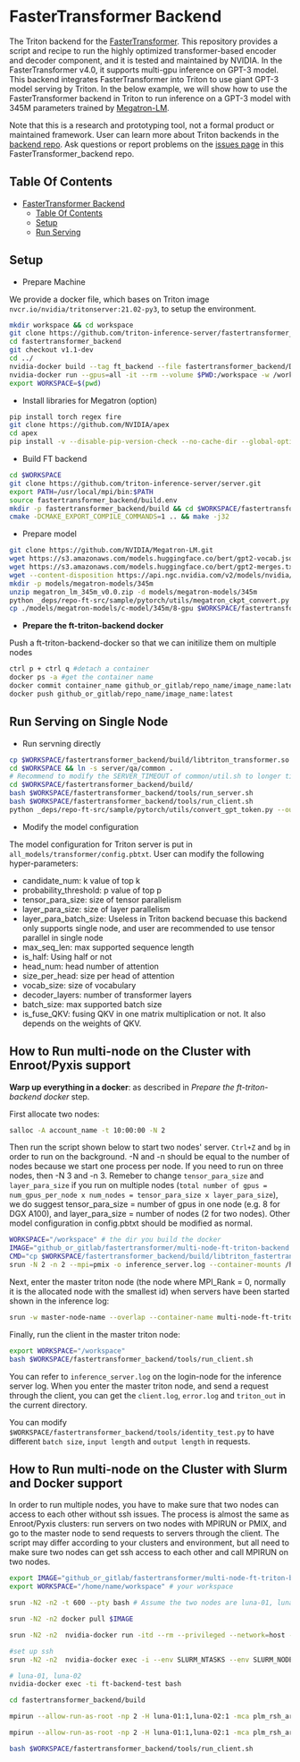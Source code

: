 <!--
# Copyright (c) 2021, NVIDIA CORPORATION. All rights reserved.
#
# Redistribution and use in source and binary forms, with or without
# modification, are permitted provided that the following conditions
# are met:
#  * Redistributions of source code must retain the above copyright
#    notice, this list of conditions and the following disclaimer.
#  * Redistributions in binary form must reproduce the above copyright
#    notice, this list of conditions and the following disclaimer in the
#    documentation and/or other materials provided with the distribution.
#  * Neither the name of NVIDIA CORPORATION nor the names of its
#    contributors may be used to endorse or promote products derived
#    from this software without specific prior written permission.
#
# THIS SOFTWARE IS PROVIDED BY THE COPYRIGHT HOLDERS ``AS IS'' AND ANY
# EXPRESS OR IMPLIED WARRANTIES, INCLUDING, BUT NOT LIMITED TO, THE
# IMPLIED WARRANTIES OF MERCHANTABILITY AND FITNESS FOR A PARTICULAR
# PURPOSE ARE DISCLAIMED.  IN NO EVENT SHALL THE COPYRIGHT OWNER OR
# CONTRIBUTORS BE LIABLE FOR ANY DIRECT, INDIRECT, INCIDENTAL, SPECIAL,
# EXEMPLARY, OR CONSEQUENTIAL DAMAGES (INCLUDING, BUT NOT LIMITED TO,
# PROCUREMENT OF SUBSTITUTE GOODS OR SERVICES; LOSS OF USE, DATA, OR
# PROFITS; OR BUSINESS INTERRUPTION) HOWEVER CAUSED AND ON ANY THEORY
# OF LIABILITY, WHETHER IN CONTRACT, STRICT LIABILITY, OR TORT
# (INCLUDING NEGLIGENCE OR OTHERWISE) ARISING IN ANY WAY OUT OF THE USE
# OF THIS SOFTWARE, EVEN IF ADVISED OF THE POSSIBILITY OF SUCH DAMAGE.
-->

# FasterTransformer Backend

The Triton backend for the [FasterTransformer](https://github.com/NVIDIA/FasterTransformer). This repository provides a script and recipe to run the highly optimized transformer-based encoder and decoder component, and it is tested and maintained by NVIDIA. In the FasterTransformer v4.0, it supports multi-gpu inference on GPT-3 model. This backend integrates FasterTransformer into Triton to use giant GPT-3 model serving by Triton. In the below example, we will show how to use the FasterTransformer backend in Triton to run inference on a GPT-3 model with 345M parameters trained by [Megatron-LM](https://github.com/NVIDIA/Megatron-LM).

Note that this is a research and prototyping tool, not a formal product or maintained framework. User can learn more about Triton backends in the [backend repo](https://github.com/triton-inference-server/backend). Ask questions or report problems on the [issues page](https://github.com/triton-inference-server/fastertransformer_backend/issues) in this FasterTransformer_backend repo.

## Table Of Contents

- [FasterTransformer Backend](#fastertransformer-backend)
  - [Table Of Contents](#table-of-contents)
  - [Setup](#setup)
  - [Run Serving](#run-serving)

## Setup

* Prepare Machine

We provide a docker file, which bases on Triton image `nvcr.io/nvidia/tritonserver:21.02-py3`, to setup the environment.

```bash
mkdir workspace && cd workspace 
git clone https://github.com/triton-inference-server/fastertransformer_backend.git
cd fastertransformer_backend
git checkout v1.1-dev
cd ../
nvidia-docker build --tag ft_backend --file fastertransformer_backend/Dockerfile .
nvidia-docker run --gpus=all -it --rm --volume $PWD:/workspace -w /workspace --name ft-work  ft_backend
export WORKSPACE=$(pwd)
```

* Install libraries for Megatron (option)

```bash
pip install torch regex fire
git clone https://github.com/NVIDIA/apex
cd apex
pip install -v --disable-pip-version-check --no-cache-dir --global-option="--cpp_ext" --global-option="--cuda_ext" ./
```

* Build FT backend

```bash
cd $WORKSPACE
git clone https://github.com/triton-inference-server/server.git
export PATH=/usr/local/mpi/bin:$PATH
source fastertransformer_backend/build.env
mkdir -p fastertransformer_backend/build && cd $WORKSPACE/fastertransformer_backend/build
cmake -DCMAKE_EXPORT_COMPILE_COMMANDS=1 .. && make -j32
```

* Prepare model

```bash
git clone https://github.com/NVIDIA/Megatron-LM.git
wget https://s3.amazonaws.com/models.huggingface.co/bert/gpt2-vocab.json -P models
wget https://s3.amazonaws.com/models.huggingface.co/bert/gpt2-merges.txt -P models
wget --content-disposition https://api.ngc.nvidia.com/v2/models/nvidia/megatron_lm_345m/versions/v0.0/zip -O megatron_lm_345m_v0.0.zip
mkdir -p models/megatron-models/345m
unzip megatron_lm_345m_v0.0.zip -d models/megatron-models/345m
python _deps/repo-ft-src/sample/pytorch/utils/megatron_ckpt_convert.py -i ./models/megatron-models/345m/release/ -o ./models/megatron-models/c-model/345m/ -t_g 1 -i_g 8 -h_n 16
cp ./models/megatron-models/c-model/345m/8-gpu $WORKSPACE/fastertransformer_backend/all_models/transformer/1/ -r
```

* **Prepare the ft-triton-backend docker**

Push a ft-triton-backend-docker so that we can initilize them on multiple nodes

```bash
ctrl p + ctrl q #detach a container
docker ps -a #get the container name
docker commit container_name github_or_gitlab/repo_name/image_name:latest
docker push github_or_gitlab/repo_name/image_name:latest
```


## Run Serving on Single Node

* Run servning directly

```bash
cp $WORKSPACE/fastertransformer_backend/build/libtriton_transformer.so $WORKSPACE/fastertransformer_backend/build/lib/libtransformer-shared.so /opt/tritonserver/backends/transformer
cd $WORKSPACE && ln -s server/qa/common .
# Recommend to modify the SERVER_TIMEOUT of common/util.sh to longer time
cd $WORKSPACE/fastertransformer_backend/build/
bash $WORKSPACE/fastertransformer_backend/tools/run_server.sh
bash $WORKSPACE/fastertransformer_backend/tools/run_client.sh
python _deps/repo-ft-src/sample/pytorch/utils/convert_gpt_token.py --out_file=triton_out # Used for checking result
```

* Modify the model configuration

The model configuration for Triton server is put in `all_models/transformer/config.pbtxt`. User can modify the following hyper-parameters:

- candidate_num: k value of top k
- probability_threshold: p value of top p
- tensor_para_size: size of tensor parallelism
- layer_para_size: size of layer parallelism
- layer_para_batch_size: Useless in Triton backend becuase this backend only supports single node, and user are recommended to use tensor parallel in single node
- max_seq_len: max supported sequence length
- is_half: Using half or not
- head_num: head number of attention
- size_per_head: size per head of attention
- vocab_size: size of vocabulary
- decoder_layers: number of transformer layers
- batch_size: max supported batch size
- is_fuse_QKV: fusing QKV in one matrix multiplication or not. It also depends on the weights of QKV.

## How to Run multi-node on the Cluster with Enroot/Pyxis support

**Warp up everything in a docker**: as described in *Prepare the ft-triton-backend docker* step.

First allocate two nodes:

```bash
salloc -A account_name -t 10:00:00 -N 2
```

Then run the script shown below to start two nodes' server. `Ctrl+Z` and `bg` in order to run on the background.
-N and -n should be equal to the number of nodes because we start one process per node. If you need to run on three nodes, then -N 3 and -n 3.
Remeber to change `tensor_para_size` and `layer_para_size` if you run on multiple nodes (`total number of gpus = num_gpus_per_node x num_nodes = tensor_para_size x layer_para_size`), we do suggest tensor_para_size = number of gpus in one node (e.g. 8 for DGX A100), and layer_para_size = number of nodes (2 for two nodes). Other model configuration in config.pbtxt should be modified as normal.

```bash
WORKSPACE="/workspace" # the dir you build the docker
IMAGE="github_or_gitlab/fastertransformer/multi-node-ft-triton-backend:latest"
CMD="cp $WORKSPACE/fastertransformer_backend/build/libtriton_fastertransformer.so $WORKSPACE/fastertransformer_backend/build/lib/libtransformer-shared.so /opt/tritonserver/backends/fastertransformer;/opt/tritonserver/bin/tritonserver --model-repository=$WORKSPACE/fastertransformer_backend/all_models"
srun -N 2 -n 2 --mpi=pmix -o inference_server.log --container-mounts /home/account/your_network_shared_space/triton:/workspace --container-name multi-node-ft-triton --container-image $IMAGE bash -c "$CMD"
```

Next, enter the master triton node (the node where MPI_Rank = 0, normally it is the allocated node with the smallest id) when servers have been started shown in the inference log:

```bash
srun -w master-node-name --overlap --container-name multi-node-ft-triton --container-mounts /home/account/your_network_shared_space/triton:/workspace --pty bash # --overlap may not be needed in your slurm environment
```

Finally, run the client in the master triton node:

```bash
export WORKSPACE="/workspace"
bash $WORKSPACE/fastertransformer_backend/tools/run_client.sh
```

You can refer to `inference_server.log` on the login-node for the inference server log.
When you enter the master triton node, and send a request through the client, you can get the `client.log`, `error.log` and `triton_out` in the current directory.

You can modify `$WORKSPACE/fastertransformer_backend/tools/identity_test.py` to have different `batch size`, `input length` and `output length` in requests.

## How to Run multi-node on the Cluster with Slurm and Docker support

In order to run multiple nodes, you have to make sure that two nodes can access to each other without ssh issues. The process is almost the same as Enroot/Pyxis clusters: run servers on two nodes with MPIRUN or PMIX, and go to the master node to send requests to servers through the client. The script may differ according to your clusters and environment, but all need to make sure two nodes can get ssh access to each other and call MPIRUN on two nodes.

```bash
export IMAGE="github_or_gitlab/fastertransformer/multi-node-ft-triton-backend:latest" # the image you update in the previous step
export WORKSPACE="/home/name/workspace" # your workspace

srun -N2 -n2 -t 600 --pty bash # Assume the two nodes are luna-01, luna-02

srun -N2 -n2 docker pull $IMAGE

srun -N2 -n2  nvidia-docker run -itd --rm --privileged --network=host --pid=host --cap-add=IPC_LOCK --device=/dev/infiniband -v /$CONT_VOL:$HOST_VOL -w $WORKSPACE --name ft-backend-test $IMAGE /bin/bash

#set up ssh
srun -N2 -n2  nvidia-docker exec -i --env SLURM_NTASKS --env SLURM_NODEID --env SLURM_PROCID --env SLURM_STEP_NODELIST --env SLURMD_NODENAME --privileged ft-backend-test bash -c "mkdir /root/.ssh && cp $PWD/.ssh/* /root/.ssh && chmod 700 /root/.ssh && chmod 640 /root/.ssh/authorized_keys && chmod 400 /root/.ssh/id_rsa && apt-get update && apt-get install ssh -y && mkdir /run/sshd/ && /usr/sbin/sshd -p 11068 && nvidia-smi -lgc 1530"

# luna-01, luna-02
nvidia-docker exec -ti ft-backend-test bash

cd fastertransformer_backend/build

mpirun --allow-run-as-root -np 2 -H luna-01:1,luna-02:1 -mca plm_rsh_args "-p 11068" cp $WORKSPACE/fastertransformer_backend/build/libtriton_transformer.so $WORKSPACE/fastertransformer_backend/build/lib/libtransformer-shared.so /opt/tritonserver/backends/transformer

mpirun --allow-run-as-root -np 2 -H luna-01:1,luna-02:1 -mca plm_rsh_args "-p 11068" /opt/tritonserver/bin/tritonserver --model-repository=$WORKSPACE/fastertransformer_backend/all_models &

bash $WORKSPACE/fastertransformer_backend/tools/run_client.sh
```



